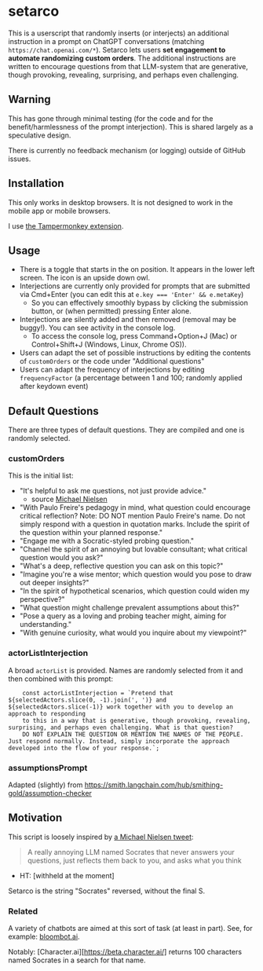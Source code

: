 # setarco

This is a userscript that randomly inserts (or interjects) an additional instruction in a prompt on ChatGPT conversations (matching `https://chat.openai.com/*`). Setarco lets users **set engagement to automate randomizing custom orders**. The additional instructions are written to encourage questions from that LLM-system that are generative, though provoking, revealing, surprising, and perhaps even challenging.

## Warning

This has gone through minimal testing (for the code and for the benefit/harmlessness of the prompt interjection). This is shared largely as a speculative design.

There is currently no feedback mechanism (or logging) outside of GitHub issues.

## Installation

This only works in desktop browsers. It is not designed to work in the mobile app or mobile browsers.

I use [the Tampermonkey extension](https://www.tampermonkey.net/).

## Usage

- There is a toggle that starts in the on position. It appears in the lower left screen. The icon is an upside down owl.
- Interjections are currently only provided for prompts that are submitted via Cmd+Enter (you can edit this at `e.key === 'Enter' && e.metaKey`)
    - So you can effectively smoothly bypass by clicking the submission button, or (when permitted) pressing Enter alone.
- Interjections are silently added and then removed (removal may be buggy!). You can see activity in the console log.
    - To access the console log, press Command+Option+J (Mac) or Control+Shift+J (Windows, Linux, Chrome OS)).
- Users can adapt the set of possible instructions by editing the contents of `customOrders` or the code under "Additional questions"
- Users can adapt the frequency of interjections by editing `frequencyFactor` (a percentage between 1 and 100; randomly applied after keydown event)


## Default Questions

There are three types of default questions. They are compiled and one is randomly selected.

### customOrders

This is the initial list:

- "It's helpful to ask me questions, not just provide advice."
    - source [Michael Nielsen](https://twitter.com/michael_nielsen/status/1699531826233249970)
- "With Paulo Freire's pedagogy in mind, what question could encourage critical reflection? Note: DO NOT mention Paulo Freire's name. Do not simply respond with a question in quotation marks. Include the spirit of the question within your planned response."
- "Engage me with a Socratic-styled probing question."
- "Channel the spirit of an annoying but lovable consultant; what critical question would you ask?"
- "What's a deep, reflective question you can ask on this topic?"
- "Imagine you're a wise mentor; which question would you pose to draw out deeper insights?"
- "In the spirit of hypothetical scenarios, which question could widen my perspective?"
- "What question might challenge prevalent assumptions about this?"
- "Pose a query as a loving and probing teacher might, aiming for understanding."
- "With genuine curiosity, what would you inquire about my viewpoint?"

### actorListInterjection

A broad `actorList` is provided. Names are randomly selected from it and then combined with this prompt:

```
    const actorListInterjection = `Pretend that ${selectedActors.slice(0, -1).join(', ')} and ${selectedActors.slice(-1)} work together with you to develop an approach to responding
    to this in a way that is generative, though provoking, revealing, surprising, and perhaps even challenging. What is that question?
    DO NOT EXPLAIN THE QUESTION OR MENTION THE NAMES OF THE PEOPLE. Just respond normally. Instead, simply incorporate the approach developed into the flow of your response.`;
```

### assumptionsPrompt

Adapted (slightly) from https://smith.langchain.com/hub/smithing-gold/assumption-checker

## Motivation

This script is loosely inspired by [a Michael Nielsen tweet](https://twitter.com/michael_nielsen/status/1703095654787231996):

> A really annoying LLM named Socrates that never answers your questions, just reflects them back to you, and asks what you think

- HT: [withheld at the moment]

Setarco is the string "Socrates" reversed, without the final S.

### Related

A variety of chatbots are aimed at this sort of task (at least in part). See, for example: [bloombot.ai](https://bloombot.ai/). 

Notably: [Character.ai][https://beta.character.ai/] returns 100 characters named Socrates in a search for that name.